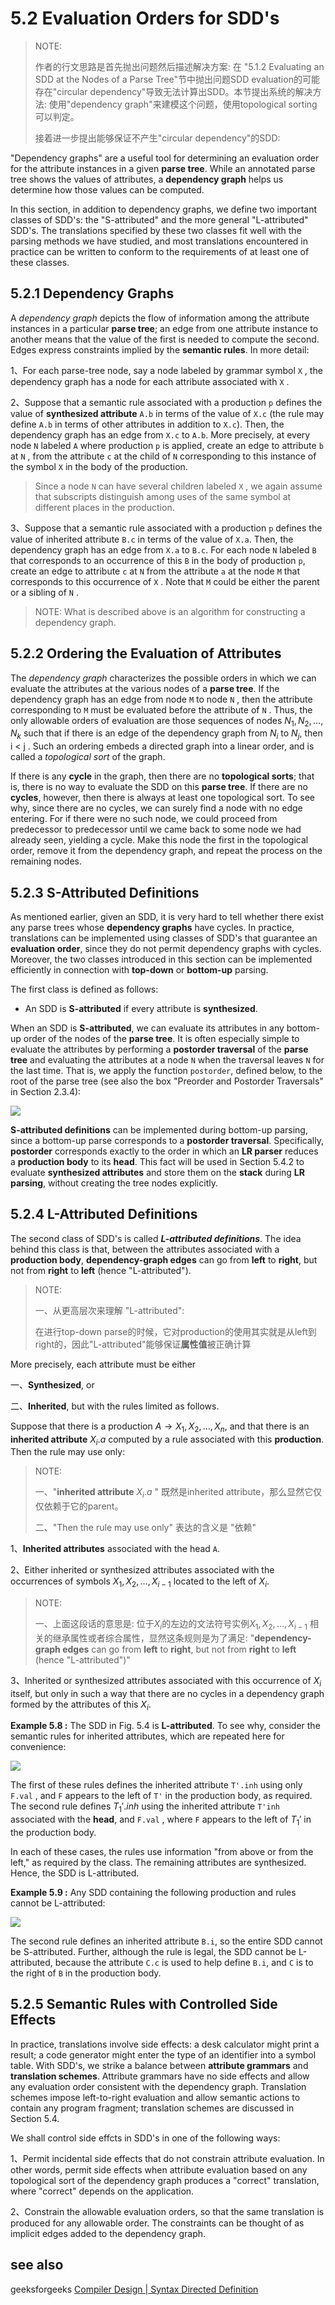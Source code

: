 # 5.2 Evaluation Orders for SDD's

> NOTE:
>
> 作者的行文思路是首先抛出问题然后描述解决方案: 在 "5.1.2 Evaluating an SDD at the Nodes of a Parse Tree"节中抛出问题SDD evaluation的可能存在"circular dependency"导致无法计算出SDD。本节提出系统的解决方法: 使用"dependency graph"来建模这个问题，使用topological sorting可以判定。
>
> 接着进一步提出能够保证不产生"circular dependency"的SDD: 
>
> 

"Dependency graphs" are a useful tool for determining an evaluation order for the attribute instances in a given **parse tree**. While an annotated parse tree shows the values of attributes, a **dependency graph** helps us determine how those values can be computed.

In this section, in addition to dependency graphs, we define two important classes of SDD's: the "S-attributed" and the more general "L-attributed" SDD's. The translations specified by these two classes fit well with the parsing methods we have studied, and most translations encountered in practice can be
written to conform to the requirements of at least one of these classes.

## 5.2.1 Dependency Graphs

A *dependency graph* depicts the flow of information among the attribute instances in a particular **parse tree**; an edge from one attribute instance to another means that the value of the first is needed to compute the second. Edges express constraints implied by the **semantic rules**. In more detail:

1、For each parse-tree node, say a node labeled by grammar symbol `X` , the dependency graph has a node for each attribute associated with `X` .

2、Suppose that a semantic rule associated with a production `p` defines the value of **synthesized attribute** `A.b` in terms of the value of `X.c` (the rule may define `A.b` in terms of other attributes in addition to `X.c`). Then, the dependency graph has an edge from `X.c` to `A.b`. More precisely, at every node `N` labeled `A` where production `p` is applied, create an edge to attribute `b` at `N` , from the attribute `c` at the child of `N` corresponding to this instance of the symbol `X` in the body of the production.

> Since a node `N` can have several children labeled `X` , we again assume that subscripts distinguish among uses of the same symbol at different places in the production.

3、Suppose that a semantic rule associated with a production `p` defines the value of inherited attribute `B.c` in terms of the value of `X.a`. Then, the dependency graph has an edge from `X.a` to `B.c`. For each node `N` labeled `B` that corresponds to an occurrence of this `B` in the body of production `p`, create an edge to attribute `c` at `N` from the attribute `a` at the node `M` that corresponds to this occurrence of `X` . Note that `M` could be either the parent or a sibling of `N` .

> NOTE: What is described above is an algorithm for constructing a dependency graph.



## 5.2.2 Ordering the Evaluation of Attributes

The *dependency graph* characterizes the possible orders in which we can evaluate the attributes at the various nodes of a **parse tree**. If the dependency graph has an edge from node `M` to node `N` , then the attribute corresponding to `M` must be evaluated before the attribute of `N` . Thus, the only allowable orders
of evaluation are those sequences of nodes $N_1, N_2,\dots , N_k$ such that if there is an edge of the dependency graph from $N_i$ to $N_j$, then i < j . Such an ordering embeds a directed graph into a linear order, and is called a *topological sort* of the graph.

If there is any **cycle** in the graph, then there are no **topological sorts**; that is, there is no way to evaluate the SDD on this **parse tree**. If there are no **cycles**, however, then there is always at least one topological sort. To see why, since there are no cycles, we can surely find a node with no edge entering. For if there were no such node, we could proceed from predecessor to predecessor until we came back to some node we had already seen, yielding a cycle. Make this node the first in the topological order, remove it from the dependency graph, and repeat the process on the remaining nodes.

## 5.2.3 S-Attributed Definitions

As mentioned earlier, given an SDD, it is very hard to tell whether there exist any parse trees whose **dependency graphs** have cycles. In practice, translations can be implemented using classes of SDD's that guarantee an **evaluation order**, since they do not permit dependency graphs with cycles. Moreover, the two classes introduced in this section can be implemented efficiently in connection with **top-down** or **bottom-up** parsing.

The first class is defined as follows:

- An SDD is **S-attributed** if every attribute is **synthesized**.

When an SDD is **S-attributed**, we can evaluate its attributes in any bottom-up order of the nodes of the **parse tree**. It is often especially simple to evaluate the attributes by performing a **postorder traversal** of the **parse tree** and evaluating the attributes at a node `N` when the traversal leaves `N` for the last time. That is, we apply the function `postorder`, defined below, to the root of the parse tree (see also the box "Preorder and Postorder Traversals" in Section 2.3.4):

![](./S-attribute-post-order.jpg)

**S-attributed definitions** can be implemented during bottom-up parsing, since a bottom-up parse corresponds to a **postorder traversal**. Specifically, **postorder** corresponds exactly to the order in which an **LR parser** reduces a **production body** to its **head**. This fact will be used in Section 5.4.2 to evaluate **synthesized attributes** and store them on the **stack** during **LR parsing**, without creating the tree nodes explicitly.



## 5.2.4 L-Attributed Definitions

The second class of SDD's is called ***L-attributed definitions***. The idea behind this class is that, between the attributes associated with a **production body**, **dependency-graph edges** can go from **left** to **right**, but not from **right** to **left** (hence "L-attributed"). 

> NOTE:
>
> 一、从更高层次来理解 "L-attributed":
>
> 在进行top-down parse的时候，它对production的使用其实就是从left到right的，因此"L-attributed"能够保证**属性值**被正确计算

More precisely, each attribute must be either

一、**Synthesized**, or

二、**Inherited**, but with the rules limited as follows. 

Suppose that there is a production $A \to X_1, X_2, \dots,  X_n$, and that there is an **inherited attribute** $X_i.a$ computed by a rule associated with this **production**. Then the rule may use only:

> NOTE:
>
> 一、"**inherited attribute** $X_i.a$ " 既然是inherited attribute，那么显然它仅仅依赖于它的parent。
>
> 二、"Then the rule may use only" 表达的含义是 "依赖"

1、**Inherited attributes** associated with the head `A`.

2、Either inherited or synthesized attributes associated with the occurrences of symbols $X_1, X_2, \dots, X_{i-1}$ located to the left of $X_i$.

> NOTE:
>
> 一、上面这段话的意思是: 位于$X_i$的左边的文法符号实例$X_1, X_2, \dots, X_{i-1}$ 相关的继承属性或者综合属性，显然这条规则是为了满足: "**dependency-graph edges** can go from **left** to **right**, but not from **right** to **left** (hence "L-attributed")"

3、Inherited or synthesized attributes associated with this occurrence of $X_i$ itself, but only in such a way that there are no cycles in a dependency graph formed by the attributes of this $X_i$.

**Example 5.8 :**  The SDD in Fig. 5.4 is **L-attributed**. To see why, consider the semantic rules for inherited attributes, which are repeated here for convenience:

![](./SDD-in-Fig54.jpg)

The first of these rules defines the inherited attribute `T'.inh` using only `F.val` , and `F` appears to the left of `T'` in the production body, as required. The second rule defines $T_1'.inh$ using the inherited attribute `T'inh` associated with the **head**, and `F.val` , where `F` appears to the left of $T_1'$ in the production body.

In each of these cases, the rules use information "from above or from the left," as required by the class. The remaining attributes are synthesized. Hence, the SDD is L-attributed. 

**Example 5.9 :** Any SDD containing the following production and rules cannot be L-attributed:

![](./Example5.9.jpg)

The second rule defines an inherited attribute `B.i`, so the entire SDD cannot be S-attributed. Further, although the rule is legal, the SDD cannot be L-attributed, because the attribute `C.c` is used to help define `B.i`, and `C` is to the right of `B` in the production body. 



## 5.2.5 Semantic Rules with Controlled Side Effects

In practice, translations involve side effects: a desk calculator might print a result; a code generator might enter the type of an identifier into a symbol table. With SDD's, we strike a balance between **attribute grammars** and **translation schemes**. Attribute grammars have no side effects and allow any evaluation
order consistent with the dependency graph. Translation schemes impose left-to-right evaluation and allow semantic actions to contain any program fragment; translation schemes are discussed in Section 5.4.

We shall control side effcts in SDD's in one of the following ways:

1、Permit incidental side effects that do not constrain attribute evaluation. In other words, permit side effects when attribute evaluation based on any topological sort of the dependency graph produces a "correct" translation, where "correct" depends on the application.

2、Constrain the allowable evaluation orders, so that the same translation is produced for any allowable order. The constraints can be thought of as implicit edges added to the dependency graph.



## see also

geeksforgeeks [Compiler Design | Syntax Directed Definition](https://www.geeksforgeeks.org/compiler-design-syntax-directed-definition/)
